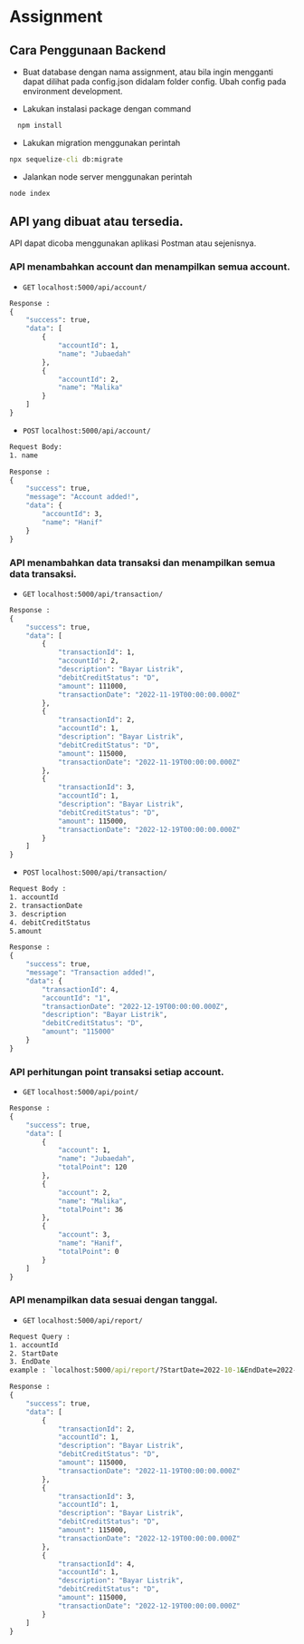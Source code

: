 # Assignment
## Cara Penggunaan Backend

- Buat database dengan nama assignment, atau bila ingin mengganti dapat dilihat pada config.json didalam folder config.
Ubah config pada environment development.


- Lakukan instalasi package dengan command
```cmd
  npm install
```

- Lakukan migration menggunakan perintah
```cmd
npx sequelize-cli db:migrate
```

- Jalankan node server menggunakan perintah
```cmd
node index
```
## API yang dibuat atau tersedia.
API dapat dicoba menggunakan aplikasi Postman atau sejenisnya.
### API menambahkan account dan menampilkan semua account.
- `GET` `localhost:5000/api/account/`
```cmd
Response :
{
    "success": true,
    "data": [
        {
            "accountId": 1,
            "name": "Jubaedah"
        },
        {
            "accountId": 2,
            "name": "Malika"
        }
    ]
}
```
- `POST` `localhost:5000/api/account/`
```cmd
Request Body:
1. name

Response :
{
    "success": true,
    "message": "Account added!",
    "data": {
        "accountId": 3,
        "name": "Hanif"
    }
}
```

### API menambahkan data transaksi dan menampilkan semua data transaksi.
- `GET` `localhost:5000/api/transaction/`
```cmd
Response :
{
    "success": true,
    "data": [
        {
            "transactionId": 1,
            "accountId": 2,
            "description": "Bayar Listrik",
            "debitCreditStatus": "D",
            "amount": 111000,
            "transactionDate": "2022-11-19T00:00:00.000Z"
        },
        {
            "transactionId": 2,
            "accountId": 1,
            "description": "Bayar Listrik",
            "debitCreditStatus": "D",
            "amount": 115000,
            "transactionDate": "2022-11-19T00:00:00.000Z"
        },
        {
            "transactionId": 3,
            "accountId": 1,
            "description": "Bayar Listrik",
            "debitCreditStatus": "D",
            "amount": 115000,
            "transactionDate": "2022-12-19T00:00:00.000Z"
        }
    ]
}
```
- `POST` `localhost:5000/api/transaction/`
```cmd
Request Body :
1. accountId
2. transactionDate
3. description
4. debitCreditStatus
5.amount

Response :
{
    "success": true,
    "message": "Transaction added!",
    "data": {
        "transactionId": 4,
        "accountId": "1",
        "transactionDate": "2022-12-19T00:00:00.000Z",
        "description": "Bayar Listrik",
        "debitCreditStatus": "D",
        "amount": "115000"
    }
}
```

### API perhitungan point transaksi setiap account.
- `GET` `localhost:5000/api/point/`
```cmd
Response : 
{
    "success": true,
    "data": [
        {
            "account": 1,
            "name": "Jubaedah",
            "totalPoint": 120
        },
        {
            "account": 2,
            "name": "Malika",
            "totalPoint": 36
        },
        {
            "account": 3,
            "name": "Hanif",
            "totalPoint": 0
        }
    ]
}
```

### API menampilkan data sesuai dengan tanggal.
- `GET` `localhost:5000/api/report/`
```cmd
Request Query :
1. accountId
2. StartDate
3. EndDate
example : `localhost:5000/api/report/?StartDate=2022-10-1&EndDate=2022-12-30&accountId=1`

Response :
{
    "success": true,
    "data": [
        {
            "transactionId": 2,
            "accountId": 1,
            "description": "Bayar Listrik",
            "debitCreditStatus": "D",
            "amount": 115000,
            "transactionDate": "2022-11-19T00:00:00.000Z"
        },
        {
            "transactionId": 3,
            "accountId": 1,
            "description": "Bayar Listrik",
            "debitCreditStatus": "D",
            "amount": 115000,
            "transactionDate": "2022-12-19T00:00:00.000Z"
        },
        {
            "transactionId": 4,
            "accountId": 1,
            "description": "Bayar Listrik",
            "debitCreditStatus": "D",
            "amount": 115000,
            "transactionDate": "2022-12-19T00:00:00.000Z"
        }
    ]
}
```
